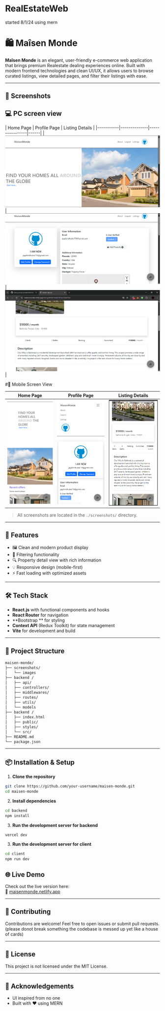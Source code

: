 # RealEstateWeb
started 8/1/24 using mern 


# 🛍️ Maîsen Monde

**Maîsen Monde** is an elegant, user-friendly e-commerce web application that brings premium Realestate dealing experiences online. Built with modern frontend technologies and clean UI/UX, it allows users to browse curated listings, view detailed pages, and filter their listings with ease.

---

## 📸 Screenshots

## 💻 PC screen view

| Home Page | Profile Page | Listing Details |
|-----------|--------------|----------------|------|
| ![Home](./screenshots/pchomepage.png) | ![Profile](./screenshots/pcprofilepage.png) | ![Details](./screenshots/pcdetailspage.png) |


#📱 Mobile Screen View 

| Home Page | Profile Page | Listing Details |
|----------|----------|-----------|
| ![Home](./screenshots/mobilehomepage.png) | ![Profile](./screenshots/mobileprofilepage.png) | ![Details](./screenshots/mobiledetailspage.png) |

> All screenshots are located in the `./screenshots/` directory.

---

## 🚀 Features

- 🖼️ Clean and modern product display  
- 🛒 Filtering functionality  
- 🔍 Property detail view with rich information  
- 💡 Responsive design (mobile-first)  
- ⚡ Fast loading with optimized assets  

---

## 🛠️ Tech Stack

- **React.js** with functional components and hooks  
- **React Router** for navigation  
- **Bootstrap ** for styling  
- **Context API** (Redux Toolkit) for state management 
- **Vite** for development and build  

---

## 📁 Project Structure

```
maisen-monde/
├── screenshots/
│   └── images
├── backend /
│   ├── api/
│   ├── controllers/
│   ├── middlewares/
│   ├── routes/
│   ├── utils/
│   └── models
├── backend /
│   ├── index.html
│   ├── public/
│   ├── styles/
│   └── src/
├── README.md
└── package.json
```

---

## 📦 Installation & Setup

1. **Clone the repository**

```bash
git clone https://github.com/your-username/maisen-monde.git
cd maisen-monde
```

2. **Install dependencies**

```bash
cd backend
npm install
```

3. **Run the development server for backend**

```bash
vercel dev
```

3. **Run the development server for client**

```bash
cd client
npm run dev
```

## 🌐 Live Demo

Check out the live version here:  
🔗 [maisenmonde.netlify.app](maisenmonde.netlify.app)

---

## 🤝 Contributing

Contributions are welcome! Feel free to open issues or submit pull requests. (please donot break something the codebase is messed up yet like a house of cards)

---

## 📄 License

This project is not licensed under the MIT License.

---

## 🙏 Acknowledgements

- UI inspired from no one 
- Built with ❤️ using MERN

